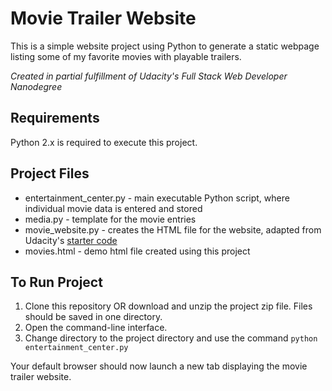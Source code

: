 # Movie Trailer Website

This is a simple website project using Python to generate a static webpage listing some of my favorite movies with playable trailers.

_Created in partial fulfillment of Udacity's Full Stack Web Developer Nanodegree_

## Requirements
Python 2.x is required to execute this project.

## Project Files
* entertainment_center.py - main executable Python script, where individual movie data is entered and stored
* media.py - template for the movie entries
* movie_website.py - creates the HTML file for the website, adapted from Udacity's [starter code](https://github.com/udacity/ud036_StarterCode)
* movies.html - demo html file created using this project

## To Run Project
1. Clone this repository OR download and unzip the project zip file. Files should be saved in one directory.
2. Open the command-line interface.
3. Change directory to the project directory and use the command
`python entertainment_center.py`

Your default browser should now launch a new tab displaying the movie trailer website.
